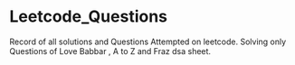 # Leetcode_Questions
Record of all solutions and Questions Attempted on leetcode.
Solving only Questions of Love Babbar , A to Z and Fraz dsa sheet.
